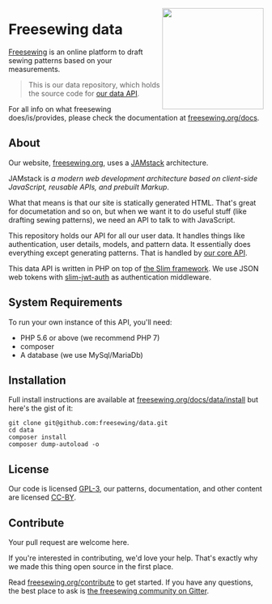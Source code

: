 <a href="https://docs/freesewing.org/"><img src="https://docs.freesewing.org/img/logo-black.svg" align="right" width=200 /></a>

# Freesewing data
[Freesewing](https://freesewing.org/) is an online platform to draft sewing patterns based on your measurements.

> This is our data repository, which holds the source code for [our data API](https://data.freesewing.org/).

For all info on what freesewing does/is/provides, please check the documentation at [freesewing.org/docs](https://freesewing.org/docs).

## About

Our website, [freesewing.org](https://freesewing.org/), uses a [JAMstack](https://jamstack.org/) architecture.

JAMstack is *a modern web development architecture based on client-side JavaScript, reusable APIs, and prebuilt Markup*.

What that means is that our site is statically generated HTML. 
That's great for documetation and so on, but when we want it to do useful stuff (like drafting sewing patterns), we need an API to talk to with JavaScript.

This repository holds our API for all our user data. It handles things like authentication, user details, models, and pattern data.
It essentially does everything except generating patterns. That is handled by [our core API](https://github.com/freesewing/core).

This data API is written in PHP on top of [the Slim framework](https://www.slimframework.com/). 
We use JSON web tokens with [slim-jwt-auth](https://github.com/tuupola/slim-jwt-auth) as authentication middleware.

## System Requirements
To run your own instance of this API, you'll need:

 - PHP 5.6 or above (we recommend PHP 7)
 - composer
 - A database (we use MySql/MariaDb)

## Installation

Full install instructions are available at [freesewing.org/docs/data/install](https://freesewing.org/docs/data/install) 
but here's the gist of it:

```
git clone git@github.com:freesewing/data.git
cd data
composer install
composer dump-autoload -o
```

## License
Our code is licensed [GPL-3](https://www.gnu.org/licenses/gpl-3.0.en.html), 
our patterns, documentation, and other content are licensed [CC-BY](https://creativecommons.org/licenses/by/4.0/).

## Contribute

Your pull request are welcome here. 

If you're interested in contributing, we'd love your help.
That's exactly why we made this thing open source in the first place.

Read [freesewing.org/contribute](https://freesewing.org/contribute) to get started.
If you have any questions, the best place to ask is [the freesewing community on Gitter](https://gitter.im/freesewing/freesewing).

